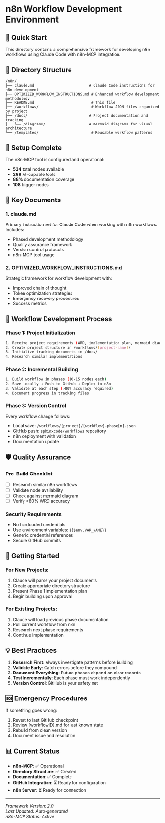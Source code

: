 # n8n Workflow Development Environment

## 🚀 Quick Start

This directory contains a comprehensive framework for developing n8n workflows using Claude Code with n8n-MCP integration.

## 📁 Directory Structure

```
/n8n/
├── claude.md                         # Claude Code instructions for n8n development
├── OPTIMIZED_WORKFLOW_INSTRUCTIONS.md # Enhanced workflow development methodology
├── README.md                          # This file
├── /workflows/                        # Workflow JSON files organized by project
├── /docs/                            # Project documentation and tracking
│   └── /diagrams/                    # Mermaid diagrams for visual architecture
└── /templates/                        # Reusable workflow patterns
```

## 🔧 Setup Complete

The n8n-MCP tool is configured and operational:
- **534** total nodes available
- **268** AI-capable tools
- **88%** documentation coverage
- **108** trigger nodes

## 📖 Key Documents

### 1. claude.md
Primary instruction set for Claude Code when working with n8n workflows. Includes:
- Phased development methodology
- Quality assurance framework
- Version control protocols
- n8n-MCP tool usage

### 2. OPTIMIZED_WORKFLOW_INSTRUCTIONS.md
Strategic framework for workflow development with:
- Improved chain of thought
- Token optimization strategies
- Emergency recovery procedures
- Success metrics

## 🎯 Workflow Development Process

### Phase 1: Project Initialization
```bash
1. Receive project requirements (WRD, implementation plan, mermaid diagram)
2. Create project structure in /workflows/[project-name]/
3. Initialize tracking documents in /docs/
4. Research similar implementations
```

### Phase 2: Incremental Building
```bash
1. Build workflow in phases (10-15 nodes each)
2. Save locally → Push to GitHub → Deploy to n8n
3. Validate at each step (>80% accuracy required)
4. Document progress in tracking files
```

### Phase 3: Version Control
Every workflow change follows:
- Local save: `/workflows/[project]/[workflow]-phase[n].json`
- GitHub push: `sphinxcode/workflows` repository
- n8n deployment with validation
- Documentation update

## 🛡️ Quality Assurance

### Pre-Build Checklist
- [ ] Research similar n8n workflows
- [ ] Validate node availability
- [ ] Check against mermaid diagram
- [ ] Verify >80% WRD accuracy

### Security Requirements
- No hardcoded credentials
- Use environment variables: `{{$env.VAR_NAME}}`
- Generic credential references
- Secure GitHub commits

## 🚦 Getting Started

### For New Projects:
1. Claude will parse your project documents
2. Create appropriate directory structure
3. Present Phase 1 implementation plan
4. Begin building upon approval

### For Existing Projects:
1. Claude will load previous phase documentation
2. Pull current workflow from n8n
3. Research next phase requirements
4. Continue implementation

## 💡 Best Practices

1. **Research First**: Always investigate patterns before building
2. **Validate Early**: Catch errors before they compound
3. **Document Everything**: Future phases depend on clear records
4. **Test Incrementally**: Each phase must work independently
5. **Version Control**: GitHub is your safety net

## 🆘 Emergency Procedures

If something goes wrong:
1. Revert to last GitHub checkpoint
2. Review [workflowID].md for last known state
3. Rebuild from clean version
4. Document issue and resolution

## 📊 Current Status

- **n8n-MCP**: ✅ Operational
- **Directory Structure**: ✅ Created
- **Documentation**: ✅ Complete
- **GitHub Integration**: ⏳ Ready for configuration
- **n8n Server**: ⏳ Ready for connection

---

*Framework Version: 2.0*  
*Last Updated: Auto-generated*  
*n8n-MCP Status: Active*